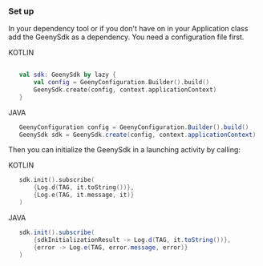 ### Set up

In your dependency tool or if you don't have on in your Application class add the GeenySdk as a dependency.
You need a configuration file first. 

KOTLIN
 ```kotlin
    
    val sdk: GeenySdk by lazy {
        val config = GeenyConfiguration.Builder().build()
        GeenySdk.create(config, context.applicationContext)
    }
 
 ```
 JAVA
 ```java
    GeenyConfiguration config = GeenyConfiguration.Builder().build()
    GeenySdk sdk = GeenySdk.create(config, context.applicationContext)
 ```
 

Then you can initialize the GeenySdk in a launching activity by calling:

KOTLIN
 ```kotlin
    sdk.init().subscribe(
        {Log.d(TAG, it.toString())},
        {Log.e(TAG, it.message, it)}
    )
 ```
 JAVA
 ```java
    sdk.init().subscribe(
        {sdkInitializationResult -> Log.d(TAG, it.toString())},
        {error -> Log.e(TAG, error.message, error)}
    )
 ```
